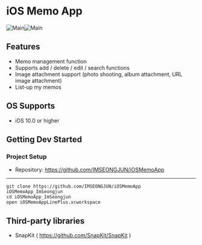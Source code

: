 # iOS Memo App

![Main](https://raw.githubusercontent.com/IMSEONGJUN/iOSMemoApp/master/images/00.png?token=ALO5HCLNMDUCDGLNN7UOEIC6KJ3QW)![Main](https://raw.githubusercontent.com/IMSEONGJUN/iOSMemoApp/master/images/01.jpg)

## Features

- Memo management function
- Supports add / delete / edit / search functions
- Image attachment support (photo shooting, album attachment, URL image attachment)
- List-up my memos

## OS Supports

- iOS 10.0 or higher

## Getting Dev Started

### Project Setup

- Repository: https://github.com/IMSEONGJUN/iOSMemoApp
---
```
git clone https://github.com/IMSEONGJUN/iOSMemoApp iOSMemoApp_ImSeongjun
cd iOSMemoApp_ImSeongjun
open iOSMemoAppLinePlus.xcworkspace
```

## Third-party libraries

- SnapKit ( https://github.com/SnapKit/SnapKit )

